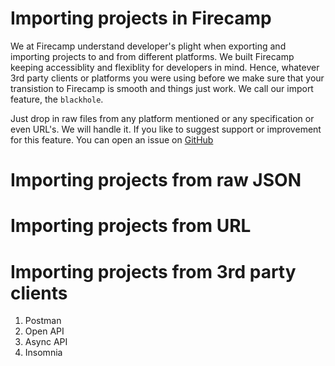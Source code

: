 # Importing projects in Firecamp

We at Firecamp understand developer's plight when exporting and importing projects to and from different platforms. We built Firecamp keeping accessiblity and flexiblity for developers in mind. Hence, whatever 3rd party clients or platforms you were using before we make sure that your transistion to Firecamp is smooth and things just work. We call our import feature, the `blackhole`.

Just drop in raw files from any platform mentioned or any specification or even URL's. We will handle it. If you like to suggest support or improvement for this feature. You can open an issue on [GitHub](https://github.com/firecampapp/Firecamp/issues)

# Importing projects from raw JSON

# Importing projects from URL

# Importing projects from 3rd party clients

1. Postman
2. Open API
3. Async API
4. Insomnia

